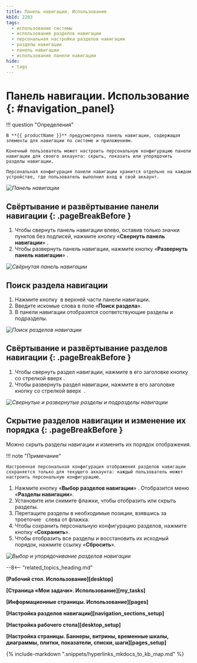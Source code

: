 ```yaml
---
title: Панель навигации. Использование
kbId: 2283
tags:
  - использование системы
  - использование разделов навигации
  - персональная настройка разделов навигации
  - разделы навигации
  - панель навигации
  - использование панели навигации
hide:
  - tags
---
```


# Панель навигации. Использование {: #navigation_panel}

!!! question "Определения"

    В **{{ productName }}** предусмотрена панель навигации, содержащая элементы для навигации по системе и приложениям.

    Конечный пользователь может настроить персональную конфигурацию панели навигации для своего аккаунта: скрыть, показать или упорядочить разделы навигации.

    Персональная конфигурация панели навигации хранится отдельно на каждом устройстве, где пользователь выполнил вход в свой аккаунт.

_![Панель навигации](navigatiom_panel_default.png)_

## Свёртывание и развёртывание панели навигации {: .pageBreakBefore }

1. Чтобы свернуть панель навигации влево, оставив только значки пунктов без подписей, нажмите кнопку «**Свернуть панель навигации**» <i class=" fa-light  fa-arrow-to-left "></i>.
2. Чтобы развернуть панель навигации, нажмите кнопку «**Развернуть панель навигации**» <i class=" fa-light  fa-arrow-to-right "></i>.

_![Свёрнутая панель навигации](navigation_panel_collapsed.png)_

## Поиск раздела навигации

1. Нажмите кнопку <i class=" fal  fa-search "></i> в верхней части панели навигации.
2. Введите искомые слова в поле «**Поиск раздела**».
3. В панели навигации отобразятся соответствующие разделы и подразделы.

_![Поиск разделов навигации](navigatiom_panel_search.png)_

## Свёртывание и развёртывание разделов навигации {: .pageBreakBefore }

1. Чтобы свернуть раздел навигации, нажмите в его заголовке кнопку со стрелкой вверх <i class=" fa-light  fa-angle-up "></i>.
2. Чтобы развернуть раздел навигации, нажмите в его заголовке кнопку со стрелкой вверх  <i class=" fa-light  fa-angle-down"></i>.

_![Свернутые и развернутые разделы и подразделы навигации](navigation_panel_sections.png)_

## Скрытие разделов навигации и изменение их порядка {: .pageBreakBefore }

Можно скрыть разделы навигации и изменить их порядок отображения.

!!! note "Примечание"

    Настроенная персональная конфигурация отображения разделов навигации сохраняется только для текущего аккаунта: каждый пользователь может настроить персональную конфигурацию.

1. Нажмите кнопку «**Выбор разделов навигации**» <i class="fa-light fa-list-ul"></i>. Отобразится меню «**Разделы навигации**».
2. Установите или снимите флажки, чтобы отобразить или скрыть разделы. 
3. Перетащите разделы в необходимые позиции, взявшись за троеточие  <i class="fa-light fa-ellipsis-vertical"></i> слева от флажка.
4. Чтобы сохранить персональную конфигурацию разделов, нажмите кнопку «**Сохранить**».
5. Чтобы отобразить все разделы и восстановить их исходный порядок, нажмите ссылку «**Сбросить**».

_![Выбор и упорядочивание разделов навигации](navigation_panel_choice.png)_

--8<-- "related_topics_heading.md"

**[Рабочий стол. Использование][desktop]**

**[Страница «Мои задачи». Использование][my_tasks]**

**[Информационные страницы. Использование][pages]**

**[Настройка разделов навигации][navigation_sections_setup]**

**[Настройка рабочего стола][desktop_setup]**

**[Настройка страницы. Баннеры, витрины, временные шкалы, диаграммы, плитки, показатели, списки, шаги][pages_setup]**

{%
include-markdown ".snippets/hyperlinks_mkdocs_to_kb_map.md"
%}
